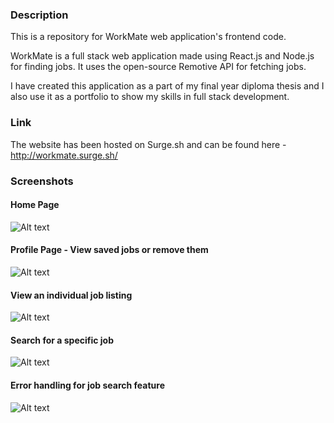 ### Description

This is a repository for WorkMate web application's frontend code.

WorkMate is a full stack web application made using React.js and Node.js for finding jobs. It uses the open-source Remotive API for fetching jobs.

I have created this application as a part of my final year diploma thesis and I also use it as a portfolio to show my skills in full stack development.

### Link

The website has been hosted on Surge.sh and can be found here - http://workmate.surge.sh/

### Screenshots

#### Home Page

![Alt text](https://i.ibb.co/jz0Ytq0/WorkMate.png)

#### Profile Page - View saved jobs or remove them

![Alt text](https://i.ibb.co/5rW8yMF/Work-Mate-1.png)

#### View an individual job listing

![Alt text](https://i.ibb.co/Chw1gV9/Work-Mate-2.png)

#### Search for a specific job

![Alt text](https://i.ibb.co/ryM5ttr/Work-Mate-3.png)

#### Error handling for job search feature

![Alt text](https://i.ibb.co/KcPc9y2/Work-Mate-4.png)

